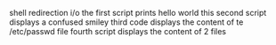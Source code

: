 shell redirection i/o 
 the first script prints hello world
this second script displays a confused smiley
third code displays the content of te /etc/passwd file
fourth script displays the content of 2 files
